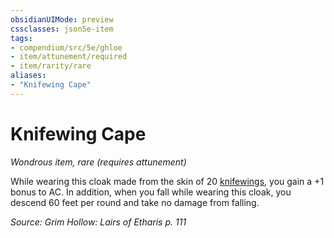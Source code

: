 ```yaml
---
obsidianUIMode: preview
cssclasses: json5e-item
tags:
- compendium/src/5e/ghloe
- item/attunement/required
- item/rarity/rare
aliases: 
- "Knifewing Cape"
---
```

# Knifewing Cape
*Wondrous item, rare (requires attunement)*  


While wearing this cloak made from the skin of 20 [knifewings](Mechanics/bestiary/beast/knifewing-ghloe.md), you gain a +1 bonus to AC. In addition, when you fall while wearing this cloak, you descend 60 feet per round and take no damage from falling.

*Source: Grim Hollow: Lairs of Etharis p. 111*